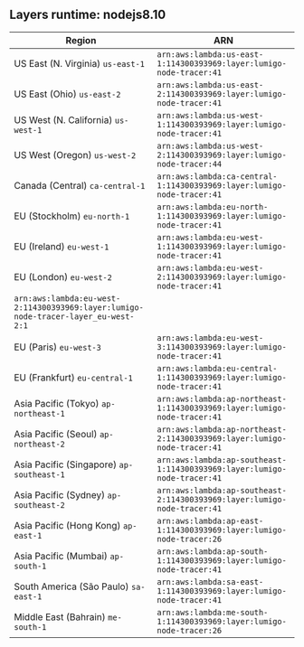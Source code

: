 Layers runtime: nodejs8.10
----
| Region | ARN |
| --- | --- |
|US East (N. Virginia)  `us-east-1`|`arn:aws:lambda:us-east-1:114300393969:layer:lumigo-node-tracer:41`|
|US East (Ohio)  `us-east-2`|`arn:aws:lambda:us-east-2:114300393969:layer:lumigo-node-tracer:41`|
|US West (N. California)  `us-west-1`|`arn:aws:lambda:us-west-1:114300393969:layer:lumigo-node-tracer:41`|
|US West (Oregon)  `us-west-2`|`arn:aws:lambda:us-west-2:114300393969:layer:lumigo-node-tracer:44`|
|Canada (Central)  `ca-central-1`|`arn:aws:lambda:ca-central-1:114300393969:layer:lumigo-node-tracer:41`|
|EU (Stockholm)  `eu-north-1`|`arn:aws:lambda:eu-north-1:114300393969:layer:lumigo-node-tracer:41`|
|EU (Ireland)  `eu-west-1`|`arn:aws:lambda:eu-west-1:114300393969:layer:lumigo-node-tracer:41`|
|EU (London)  `eu-west-2`|`arn:aws:lambda:eu-west-2:114300393969:layer:lumigo-node-tracer:41`|
`arn:aws:lambda:eu-west-2:114300393969:layer:lumigo-node-tracer-layer_eu-west-2:1`|
|EU (Paris)  `eu-west-3`|`arn:aws:lambda:eu-west-3:114300393969:layer:lumigo-node-tracer:41`|
|EU (Frankfurt)  `eu-central-1`|`arn:aws:lambda:eu-central-1:114300393969:layer:lumigo-node-tracer:41`|
|Asia Pacific (Tokyo)  `ap-northeast-1`|`arn:aws:lambda:ap-northeast-1:114300393969:layer:lumigo-node-tracer:41`|
|Asia Pacific (Seoul)  `ap-northeast-2`|`arn:aws:lambda:ap-northeast-2:114300393969:layer:lumigo-node-tracer:41`|
|Asia Pacific (Singapore)  `ap-southeast-1`|`arn:aws:lambda:ap-southeast-1:114300393969:layer:lumigo-node-tracer:41`|
|Asia Pacific (Sydney)  `ap-southeast-2`|`arn:aws:lambda:ap-southeast-2:114300393969:layer:lumigo-node-tracer:41`|
|Asia Pacific (Hong Kong)  `ap-east-1`|`arn:aws:lambda:ap-east-1:114300393969:layer:lumigo-node-tracer:26`|
|Asia Pacific (Mumbai)  `ap-south-1`|`arn:aws:lambda:ap-south-1:114300393969:layer:lumigo-node-tracer:41`|
|South America (São Paulo)  `sa-east-1`|`arn:aws:lambda:sa-east-1:114300393969:layer:lumigo-node-tracer:41`|
|Middle East (Bahrain)  `me-south-1`|`arn:aws:lambda:me-south-1:114300393969:layer:lumigo-node-tracer:26`|
